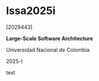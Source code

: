 # lssa2025i

[2029443]

**Large-Scale Software Architecture**

Universidad Nacional de Colombia

2025-I

test